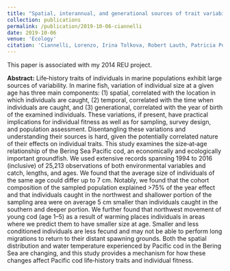 ```yaml
---
title: "Spatial, interannual, and generational sources of trait variability in a marine population"
collection: publications
permalink: /publication/2019-10-06-ciannelli
date: 2019-10-06
venue: 'Ecology'
citation: 'Ciannelli, Lorenzo, Irina Tolkova, Robert Lauth, Patricia Puerta, Thomas Helser, Alix Gitelman, and Grant Thompson. &quot;Spatial, interannual, and generational sources of trait variability in a marine population.&quot; <i> Ecology </i> (2019).'
---
```

This paper is associated with my 2014 REU project.

**Abstract:** Life‐history traits of individuals in marine populations exhibit large sources of variability. In marine fish, variation of individual size at a given age has three main components: (1) spatial, correlated with the location in which individuals are caught, (2) temporal, correlated with the time when individuals are caught, and (3) generational, correlated with the year of birth of the examined individuals. These variations, if present, have practical implications for individual fitness as well as for sampling, survey design, and population assessment. Disentangling these variations and understanding their sources is hard, given the potentially correlated nature of their effects on individual traits. This study examines the size‐at‐age relationship of the Bering Sea Pacific cod, an economically and ecologically important groundfish. We used extensive records spanning 1994 to 2016 (inclusive) of 25,213 observations of both environmental variables and catch, lengths, and ages. We found that the average size of individuals of the same age could differ up to 7 cm. Notably, we found that the cohort composition of the sampled population explained >75% of the year effect and that individuals caught in the northwest and shallower portion of the sampling area were on average 5 cm smaller than individuals caught in the southern and deeper portion. We further found that northwest movement of young cod (age 1–5) as a result of warming places individuals in areas where we predict them to have smaller size at age. Smaller and less conditioned individuals are less fecund and may not be able to perform long migrations to return to their distant spawning grounds. Both the spatial distribution and water temperature experienced by Pacific cod in the Bering Sea are changing, and this study provides a mechanism for how these changes affect Pacific cod life‐history traits and individual fitness.
